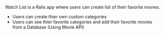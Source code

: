 Watch List is a Rails app where users can create list of their favorite movies.

- Users can create thier own custom categories
- Users can see thier favorite categories and add their favorite movies from a Database (Using Movie API)
